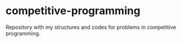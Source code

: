 # competitive-programming
Repository with my structures and codes for problems in competitive programming.

